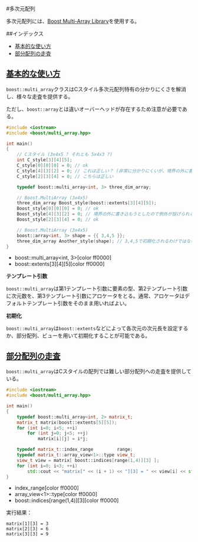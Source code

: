 #多次元配列

多次元配列には、[Boost Multi-Array Library](http://www.boost.org/doc/libs/release/libs/multi_array/doc/index.html)を使用する。


##インデックス

- [基本的な使い方](#basic-usage)
- [部分配列の走査](#iterate-partial-array)


## <a name="basic-usage" href="basic-usage">基本的な使い方</a>
`boost::multi_array`クラスはCスタイル多次元配列特有の分かりにくさを解消し、様々な走査を提供する。

ただし、`boost::array`とは違いオーバーヘッドが存在するため注意が必要である。

```cpp
#include <iostream>
#include <boost/multi_array.hpp>

int main()
{
    // Cスタイル (3x4x5 ? それとも 5x4x3 ?)
    int C_style[3][4][5];
    C_style[0][0][0] = 0; // ok
    C_style[4][3][2] = 0; // これは正しい？ (非常に分かりにくいが、境界の外に書き込もうとしている
    C_style[2][3][4] = 0; // こちらは正しい

    typedef boost::multi_array<int, 3> three_dim_array;

    // Boost.MultiArray (3x4x5)
    three_dim_array Boost_style(boost::extents[3][4][5]);
    Boost_style[0][0][0] = 0; // ok
    Boost_style[4][3][2] = 0; // 境界の外に書き込もうとしたので例外が投げられる
    Boost_style[2][3][4] = 0; // ok

    // Boost.MultiArray (3x4x5)
    boost::array<int, 3> shape = {{ 3,4,5 }};
    three_dim_array Another_style(shape); // 3,4,5で初期化されるわけではないことに注意されたい
}
```
* boost::multi_array<int, 3>[color ff0000]
* boost::extents[3][4][5][color ff0000]

**テンプレート引数**

`boost::multi_array`は第1テンプレート引数に要素の型、第2テンプレート引数に次元数を、第3テンプレート引数にアロケータをとる。通常、アロケータはデフォルトテンプレート引数をそのまま用いればよい。


**初期化**

`boost::multi_array`は`boost::extents`などによって各次元の次元長を設定するか、部分配列、ビューを用いて初期化することが可能である。


## <a name="iterate-partial-array" href="iterate-partial-array">部分配列の走査</a>

`boost::multi_array`はCスタイルの配列では難しい部分配列への走査を提供している。

```cpp
#include <iostream>
#include <boost/multi_array.hpp>

int main()
{
    typedef boost::multi_array<int, 2> matrix_t;
    matrix_t matrix(boost::extents[5][5]);
    for (int i=0; i<5; ++i)
        for (int j=0; j<5; ++j)
            matrix[i][j] = i*j;

    typedef matrix_t::index_range         range;
    typedef matrix_t::array_view<1>::type view_t;
    view_t view = matrix[ boost::indices[range(1,4)][3] ];
    for (int i=0; i<3; ++i)
        std::cout << "matrix[" << (i + 1) << "][3] = " << view[i] << std::endl;
}
```
* index_range[color ff0000]
* array_view<1>::type[color ff0000]
* boost::indices[range(1,4)][3][color ff0000]

実行結果：
```
matrix[1][3] = 3
matrix[2][3] = 6
matrix[3][3] = 9
```

